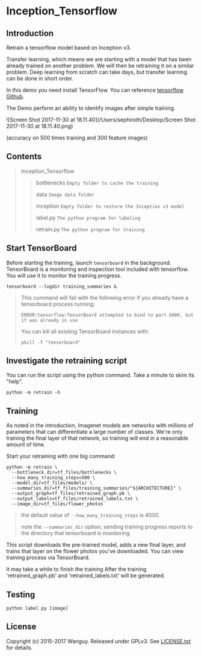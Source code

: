# Inception_Tensorflow


## Introduction

Retrain a tensorflow model based on Inception v3.

Transfer learning, which means we are starting with a model that has been already trained on another problem. We will then be retraining it on a similar problem. Deep learning from scratch can take days, but transfer learning can be done in short order.

In this demo you need install TensorFlow. You can reference [tensorflow Github](https://github.com/tensorflow/tensorflow).

The Demo perform an ability to identify images after simple training.

![Screen Shot 2017-11-30 at 18.11.40](/Users/sephiroth/Desktop/Screen Shot 2017-11-30 at 18.11.40.png)

(accuracy on 500 times training and 300 feature images)

## Contents

> Inception_Tensorflow
>
> > bottlenecks `Empty folder to cache the training`
> >
> > data `Image data folder`
> >
> > inception `Empty folder to restore the Inception v3 model`
> >
> > label.py `The python program for labeling` 
> >
> > retrain.py `The python program for training`

## Start TensorBoard

Before starting the training, launch `tensorboard` in the background. TensorBoard is a monitoring and inspection tool included with tensorflow. You will use it to monitor the training progress.

```shell
tensorboard --logdir training_summaries &
```

> This command will fail with the following error if you already have a tensorboard process running:
>
> `ERROR:tensorflow:TensorBoard attempted to bind to port 6006, but it was already in use`
>
> You can kill all existing TensorBoard instances with:
>
> `pkill -f "tensorboard"`

## Investigate the retraining script

You can run the script using the python command. Take a minute to skim its "help".

```shell
python -m retrain -h
```

## Training

As noted in the introduction, Imagenet models are networks with millions of parameters that can differentiate a large number of classes. We're only training the final layer of that network, so training will end in a reasonable amount of time.

Start your retraining with one big command:

```shell
python -m retrain \
  --bottleneck_dir=tf_files/bottlenecks \
  --how_many_training_steps=500 \
  --model_dir=tf_files/models/ \
  --summaries_dir=tf_files/training_summaries/"${ARCHITECTURE}" \
  --output_graph=tf_files/retrained_graph.pb \
  --output_labels=tf_files/retrained_labels.txt \
  --image_dir=tf_files/flower_photos
```

> the default value of  `--how_many_training_steps` is 4000.
>
> note the `--summaries_dir` option, sending training progress reports to the directory that tensorboard is monitoring.

This script downloads the pre-trained model, adds a new final layer, and trains that layer on the flower photos you've downloaded. You can view training process via TensorBoard.

It may take a while to finish the training After the training 'retrained_graph.pb' and 'retrained_labels.txt' will be generated.

## Testing

```shell
python label.py [image]
```

## License

Copyright (c) 2015-2017 Wanguy. Released under GPLv3. See [LICENSE.txt](https://github.com/Wanguy/Inception_Tensorflow/blob/master/LICENSE) for details.